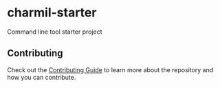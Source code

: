 # charmil-starter
Command line tool starter project

## Contributing

Check out the [Contributing Guide](./CONTRIBUTING.md) to learn more about the repository and how you can contribute.
